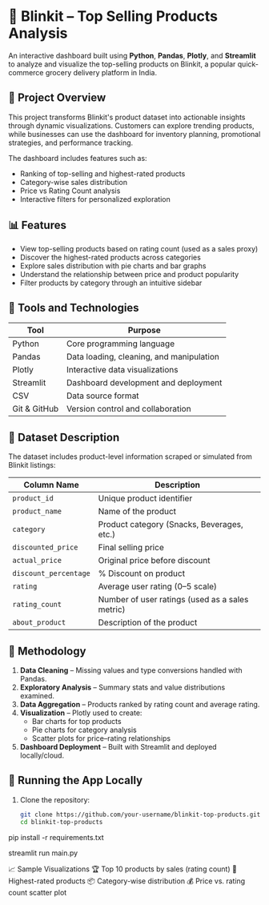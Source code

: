 # 🛒 Blinkit – Top Selling Products Analysis

An interactive dashboard built using **Python**, **Pandas**, **Plotly**, and **Streamlit** to analyze and visualize the top-selling products on Blinkit, a popular quick-commerce grocery delivery platform in India.

## 📌 Project Overview

This project transforms Blinkit's product dataset into actionable insights through dynamic visualizations. Customers can explore trending products, while businesses can use the dashboard for inventory planning, promotional strategies, and performance tracking.

The dashboard includes features such as:
- Ranking of top-selling and highest-rated products
- Category-wise sales distribution
- Price vs Rating Count analysis
- Interactive filters for personalized exploration

## 📊 Features

- View top-selling products based on rating count (used as a sales proxy)
- Discover the highest-rated products across categories
- Explore sales distribution with pie charts and bar graphs
- Understand the relationship between price and product popularity
- Filter products by category through an intuitive sidebar

## 🧰 Tools and Technologies

| Tool           | Purpose                                      |
|----------------|----------------------------------------------|
| Python         | Core programming language                    |
| Pandas         | Data loading, cleaning, and manipulation     |
| Plotly         | Interactive data visualizations              |
| Streamlit      | Dashboard development and deployment         |
| CSV            | Data source format                           |
| Git & GitHub   | Version control and collaboration            |

## 📁 Dataset Description

The dataset includes product-level information scraped or simulated from Blinkit listings:

| Column Name        | Description                                      |
|--------------------|--------------------------------------------------|
| `product_id`       | Unique product identifier                        |
| `product_name`     | Name of the product                              |
| `category`         | Product category (Snacks, Beverages, etc.)       |
| `discounted_price` | Final selling price                              |
| `actual_price`     | Original price before discount                   |
| `discount_percentage` | % Discount on product                        |
| `rating`           | Average user rating (0–5 scale)                  |
| `rating_count`     | Number of user ratings (used as a sales metric)  |
| `about_product`    | Description of the product                       |

## 🧪 Methodology

1. **Data Cleaning** – Missing values and type conversions handled with Pandas.
2. **Exploratory Analysis** – Summary stats and value distributions examined.
3. **Data Aggregation** – Products ranked by rating count and average rating.
4. **Visualization** – Plotly used to create:
   - Bar charts for top products
   - Pie charts for category analysis
   - Scatter plots for price–rating relationships
5. **Dashboard Deployment** – Built with Streamlit and deployed locally/cloud.

## 🚀 Running the App Locally

1. Clone the repository:
   ```bash
   git clone https://github.com/your-username/blinkit-top-products.git
   cd blinkit-top-products

pip install -r requirements.txt


streamlit run main.py

📈 Sample Visualizations
🏆 Top 10 products by sales (rating count)
🌟 Highest-rated products
📦 Category-wise distribution
💰 Price vs. rating count scatter plot
